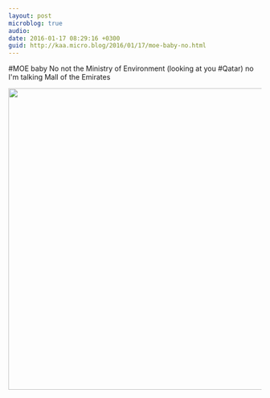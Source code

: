```yaml
---
layout: post
microblog: true
audio: 
date: 2016-01-17 08:29:16 +0300
guid: http://kaa.micro.blog/2016/01/17/moe-baby-no.html
---
```

#MOE baby No not the Ministry of Environment (looking at you #Qatar) no I'm talking Mall of the Emirates 

<img src="http://www.kaa.bz/uploads/2018/e3040578b2.jpg" width="600" height="600" />
